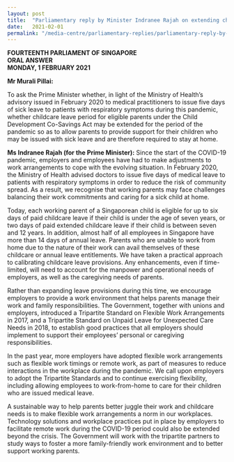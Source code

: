 ```yaml
---
layout: post
title:  "Parliamentary reply by Minister Indranee Rajah on extending childcare leave during the COVID-19 pandemic"
date:   2021-02-01
permalink: "/media-centre/parliamentary-replies/parliamentary-reply-by-minister-indranee-rajah-on-extending-childcare-leave-during-the-COVID-19-pandemic"
---
```


**FOURTEENTH PARLIAMENT OF SINGAPORE**  
**ORAL ANSWER**  
**MONDAY, 1 FEBRUARY 2021**  

**Mr Murali Pillai:**

To ask the Prime Minister whether, in light of the Ministry of Health’s advisory issued in February 2020 to medical practitioners to issue five days of sick leave to patients with respiratory symptoms during this pandemic, whether childcare leave period for eligible parents under the Child Development Co-Savings Act may be extended for the period of the pandemic so as to allow parents to provide support for their children who may be issued with sick leave and are therefore required to stay at home.

**Ms Indranee Rajah (for the Prime Minister):**
Since the start of the COVID-19 pandemic, employers and employees have had to make adjustments to work arrangements to cope with the evolving situation. In February 2020, the Ministry of Health advised doctors to issue five days of medical leave to patients with respiratory symptoms in order to reduce the risk of community spread. As a result, we recognise that working parents may face challenges balancing their work commitments and caring for a sick child at home. 

Today, each working parent of a Singaporean child is eligible for up to six days of paid childcare leave if their child is under the age of seven years, or two days of paid extended childcare leave if their child is between seven and 12 years. In addition, almost half of all employees in Singapore have more than 14 days of annual leave. Parents who are unable to work from home due to the nature of their work can avail themselves of these childcare or annual leave entitlements. We have taken a practical approach to calibrating childcare leave provisions. Any enhancements, even if time-limited, will need to account for the manpower and operational needs of employers, as well as the caregiving needs of parents. 

Rather than expanding leave provisions during this time, we encourage employers to provide a work environment that helps parents manage their work and family responsibilities. The Government, together with unions and employers, introduced a Tripartite Standard on Flexible Work Arrangements in 2017, and a Tripartite Standard on Unpaid Leave for Unexpected Care Needs in 2018, to establish good practices that all employers should implement to support their employees’ personal or caregiving responsibilities.

In the past year, more employers have adopted flexible work arrangements such as flexible work timings or remote work, as part of measures to reduce interactions in the workplace during the pandemic. We call upon employers to adopt the Tripartite Standards and to continue exercising flexibility, including allowing employees to work-from-home to care for their children who are issued medical leave. 

A sustainable way to help parents better juggle their work and childcare needs is to make flexible work arrangements a norm in our workplaces. Technology solutions and workplace practices put in place by employers to facilitate remote work during the COVID-19 period could also be extended beyond the crisis. The Government will work with the tripartite partners to study ways to foster a more family-friendly work environment and to better support working parents.
